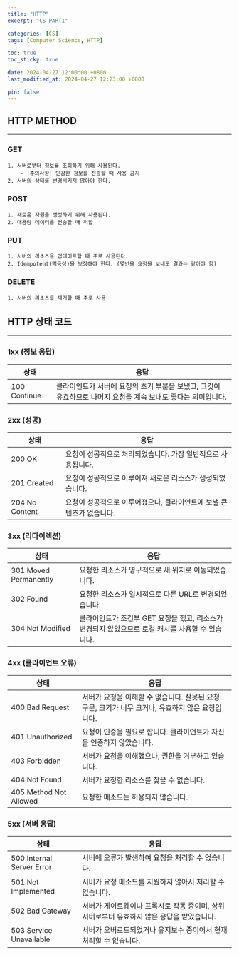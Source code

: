 ```yaml
---
title: "HTTP"
excerpt: "CS PART1"

categories: [CS]
tags: [Computer Science, HTTP]

toc: true
toc_sticky: true

date: 2024-04-27 12:00:00 +0800
last_modified_at: 2024-04-27 12:23:00 +0800

pin: false
---
```


## HTTP METHOD
---

### GET
```
1. 서버로부터 정보를 조회하기 위해 사용된다.
    - !주의사항! 민감한 정보를 전송할 때 사용 금지
2. 서버의 상태를 변경시키지 않아야 한다.
```

### POST
```
1. 새로운 자원을 생성하기 위해 사용된다.
2. 대용량 데이터를 전송할 때 적합
```

### PUT
```
1. 서버의 리소스을 업데이트할 때 주로 사용된다.
2. Idempotent(멱등성)을 보장해야 한다. (몇번을 요청을 보내도 결과는 같아야 함)
```

### DELETE
```
1. 서버의 리소스를 제거할 때 주로 사용
```

## HTTP 상태 코드
---

### 1xx (정보 응답)

| 상태         | 응답                                                                                                          |
| ------------ | ------------------------------------------------------------------------------------------------------------- |
| 100 Continue | 클라이언트가 서버에 요청의 초기 부분을 보냈고, 그것이 유효하므로 나머지 요청을 계속 보내도 좋다는 의미입니다. |

### 2xx (성공)

| 상태           | 응답                                                                 |
| -------------- | -------------------------------------------------------------------- |
| 200 OK         | 요청이 성공적으로 처리되었습니다. 가장 일반적으로 사용됩니다.        |
| 201 Created    | 요청이 성공적으로 이루어져 새로운 리소스가 생성되었습니다.           |
| 204 No Content | 요청이 성공적으로 이루어졌으나, 클라이언트에 보낼 콘텐츠가 없습니다. |

### 3xx (리다이렉션)

| 상태                  | 응답                                                                                              |
| --------------------- | ------------------------------------------------------------------------------------------------- |
| 301 Moved Permanently | 요청한 리소스가 영구적으로 새 위치로 이동되었습니다.                                              |
| 302 Found             | 요청한 리소스가 일시적으로 다른 URL로 변경되었습니다.                                             |
| 304 Not Modified      | 클라이언트가 조건부 GET 요청을 했고, 리소스가 변경되지 않았으므로 로컬 캐시를 사용할 수 있습니다. |

### 4xx (클라이언트 오류)

| 상태                   | 응답                                                                                              |
| ---------------------- | ------------------------------------------------------------------------------------------------- |
| 400 Bad Request        | 서버가 요청을 이해할 수 없습니다. 잘못된 요청 구문, 크기가 너무 크거나, 유효하지 않은 요청입니다. |
| 401 Unauthorized       | 요청이 인증을 필요로 합니다. 클라이언트가 자신을 인증하지 않았습니다.                             |
| 403 Forbidden          | 서버가 요청을 이해했으나, 권한을 거부하고 있습니다.                                               |
| 404 Not Found          | 서버가 요청한 리소스를 찾을 수 없습니다.                                                          |
| 405 Method Not Allowed | 요청한 메소드는 허용되지 않습니다.                                                                |

### 5xx (서버 응답)

| 상태                      | 응답                                                                                       |
| ------------------------- | ------------------------------------------------------------------------------------------ |
| 500 Internal Server Error | 서버에 오류가 발생하여 요청을 처리할 수 없습니다.                                          |
| 501 Not Implemented       | 서버가 요청 메소드를 지원하지 않아서 처리할 수 없습니다.                                   |
| 502 Bad Gateway           | 서버가 게이트웨이나 프록시로 작동 중이며, 상위 서버로부터 유효하지 않은 응답을 받았습니다. |
| 503 Service Unavailable   | 서버가 오버로드되었거나 유지보수 중이어서 현재 처리할 수 없습니다.                         |